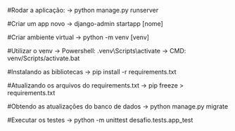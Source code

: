 #Rodar a aplicação: 
-> python manage.py runserver 

#Criar um app novo
-> django-admin startapp [nome]

#Criar ambiente virtual
-> python -m venv [venv]

#Utilizar o venv
-> Powershell: .venv\Scripts\activate
-> CMD: venv/Scripts/activate.bat

#Instalando as bibliotecas
-> pip install -r requirements.txt

#Atualizando os arquivos do requirements.txt
-> pip freeze > requirements.txt

#Obtendo as atualizações do banco de dados
-> python manage.py migrate

#Executar os testes
-> python -m unittest desafio.tests.app_test